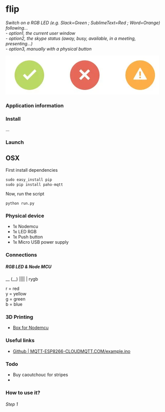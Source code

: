 # flip

*Switch on a RGB LED (e.g. Slack=Green ; SublimeText=Red ; Word=Orange) following...*  
 *- option1, the current user window*  
 *- option2, the skype status (away, busy, available, in a meeting, presenting...)*  
 *- option3, manually with a physical button*  

<img src="resources/status.png" />  

### Application information

### Install

...

### Launch

## OSX

First install dependencies 

	sudo easy_install pip
	sudo pip install paho-mqtt

Now, run the script 

	python run.py

### Physical device

 - 1x Nodemcu
 - 1x LED RGB
 - 1x Push button
 - 1x Micro USB power supply

### Connections

##### RGB LED & Node MCU
 __
(__)
||||
 |
rygb

r = red  
y = yellow  
g = green  
b = blue  

### 3D Printing

 - [Box for Nodemcu](https://www.thingiverse.com/thing:1128026)

### Useful links

 - [Github | MQTT-ESP8266-CLOUDMQTT.COM/example.ino](https://github.com/Protoneer/MQTT-ESP8266-CLOUDMQTT.COM/blob/master/example.ino)


### Todo

- Buy caoutchouc for stripes
- 

### How to use it?

###### Step 1

